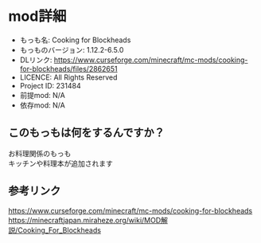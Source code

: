 # mod詳細

- もっも名: Cooking for Blockheads
- もっものバージョン: 1.12.2-6.5.0
- DLリンク: https://www.curseforge.com/minecraft/mc-mods/cooking-for-blockheads/files/2862651
- LICENCE: All Rights Reserved
- Project ID: 231484
- 前提mod: N/A
- 依存mod: N/A

## このもっもは何をするんですか？
お料理関係のもっも<br>
キッチンや料理本が追加されます

## 参考リンク
https://www.curseforge.com/minecraft/mc-mods/cooking-for-blockheads<br>
https://minecraftjapan.miraheze.org/wiki/MOD解説/Cooking_For_Blockheads
